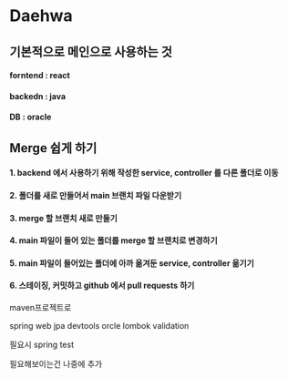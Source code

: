 # Daehwa

## 기본적으로 메인으로 사용하는 것

#### forntend : react
#### backedn : java
#### DB : oracle

## Merge 쉽게 하기
#### 1. backend 에서 사용하기 위해 작성한 service, controller 를 다른 폴더로 이동
#### 2. 폴더를 새로 만들어서 main 브랜치 파일 다운받기
#### 3. merge 할 브랜치 새로 만들기
#### 4. main 파일이 들어 있는 폴더를 merge 할 브랜치로 변경하기
#### 5. main 파일이 들어있는 폴더에 아까 옮겨둔 service, controller 옮기기
#### 6. 스테이징, 커밋하고 github 에서 pull requests 하기

maven프로젝트로

spring web
jpa
devtools
orcle
lombok
validation

필요시
spring test

필요해보이는건 나중에 추가
